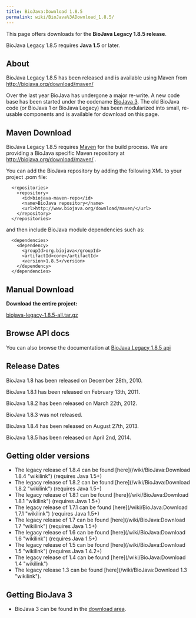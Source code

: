 ```yaml
---
title: BioJava:Download 1.8.5
permalink: wiki/BioJava%3ADownload_1.8.5/
---
```


This page offers downloads for the <b>BioJava Legacy 1.8.5 release</b>.

BioJava Legacy 1.8.5 requires <b>Java 1.5</b> or later.

About
-----

BioJava Legacy 1.8.5 has been released and is available using Maven from
<http://biojava.org/download/maven/>

Over the last year BioJava has undergone a major re-write. A new code
base has been started under the codename [BioJava
3](/wiki/BioJava:Download "wikilink"). The old BioJava code (or BioJava 1 or
BioJava Legacy) has been modularized into small, re-usable components
and is available for download on this page.

Maven Download
--------------

BioJava Legacy 1.8.5 requires [Maven](http://maven.apache.org/) for the
build process. We are providing a BioJava specific Maven repository at
<http://biojava.org/download/maven/> .

You can add the BioJava repository by adding the following XML to your
project .pom file:

      <repositories>
        <repository>
          <id>biojava-maven-repo</id>
          <name>BioJava repository</name>
          <url>http://www.biojava.org/download/maven/</url>
        </repository>
      </repositories>

and then include BioJava module dependencies such as:

      <dependencies>
        <dependency>
          <groupId>org.biojava</groupId>
          <artifactId>core</artifactId>
          <version>1.8.5</version>
        </dependency>
      </dependencies>

Manual Download
---------------

**Download the entire project:**

[biojava-legacy-1.8.5-all.tar.gz](http://biojava.org/download/bj1.8.5/biojava-legacy-1.8.5-all.tar.gz)

Browse API docs
---------------

You can also browse the documentation at [BioJava Legacy 1.8.5
api](http://www.biojava.org/docs/api1.8.5/)

Release Dates
-------------

BioJava 1.8 has been released on December 28th, 2010.

BioJava 1.8.1 has been released on February 13th, 2011.

BioJava 1.8.2 has been released on March 22th, 2012.

BioJava 1.8.3 was not released.

BioJava 1.8.4 has been released on August 27th, 2013.

BioJava 1.8.5 has been released on April 2nd, 2014.

Getting older versions
----------------------

-   The legacy release of 1.8.4 can be found
    [here](/wiki/BioJava:Download 1.8.4 "wikilink") (requires Java 1.5+)
-   The legacy release of 1.8.2 can be found
    [here](/wiki/BioJava:Download 1.8.2 "wikilink") (requires Java 1.5+)
-   The legacy release of 1.8.1 can be found
    [here](/wiki/BioJava:Download 1.8.1 "wikilink") (requires Java 1.5+)
-   The legacy release of 1.7.1 can be found
    [here](/wiki/BioJava:Download 1.7.1 "wikilink") (requires Java 1.5+)
-   The legacy release of 1.7 can be found
    [here](/wiki/BioJava:Download 1.7 "wikilink") (requires Java 1.5+)
-   The legacy release of 1.6 can be found
    [here](/wiki/BioJava:Download 1.6 "wikilink") (requires Java 1.5+)
-   The legacy release of 1.5 can be found
    [here](/wiki/BioJava:Download 1.5 "wikilink") (requires Java 1.4.2+)
-   The legacy release of 1.4 can be found
    [here](/wiki/BioJava:Download 1.4 "wikilink")
-   The legacy release 1.3 can be found
    [here](/wiki/BioJava:Download 1.3 "wikilink").

Getting BioJava 3
-----------------

-   BioJava 3 can be found in the [download
    area](http://www.biojava.org/download/).

